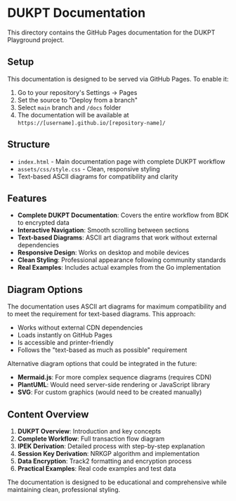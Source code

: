 # DUKPT Documentation

This directory contains the GitHub Pages documentation for the DUKPT Playground project.

## Setup

This documentation is designed to be served via GitHub Pages. To enable it:

1. Go to your repository's Settings → Pages
2. Set the source to "Deploy from a branch"
3. Select `main` branch and `/docs` folder
4. The documentation will be available at `https://[username].github.io/[repository-name]/`

## Structure

- `index.html` - Main documentation page with complete DUKPT workflow
- `assets/css/style.css` - Clean, responsive styling
- Text-based ASCII diagrams for compatibility and clarity

## Features

- **Complete DUKPT Documentation**: Covers the entire workflow from BDK to encrypted data
- **Interactive Navigation**: Smooth scrolling between sections
- **Text-based Diagrams**: ASCII art diagrams that work without external dependencies
- **Responsive Design**: Works on desktop and mobile devices
- **Clean Styling**: Professional appearance following community standards
- **Real Examples**: Includes actual examples from the Go implementation

## Diagram Options

The documentation uses ASCII art diagrams for maximum compatibility and to meet the requirement for text-based diagrams. This approach:

- Works without external CDN dependencies
- Loads instantly on GitHub Pages
- Is accessible and printer-friendly
- Follows the "text-based as much as possible" requirement

Alternative diagram options that could be integrated in the future:
- **Mermaid.js**: For more complex sequence diagrams (requires CDN)
- **PlantUML**: Would need server-side rendering or JavaScript library
- **SVG**: For custom graphics (would need to be created manually)

## Content Overview

1. **DUKPT Overview**: Introduction and key concepts
2. **Complete Workflow**: Full transaction flow diagram
3. **IPEK Derivation**: Detailed process with step-by-step explanation
4. **Session Key Derivation**: NRKGP algorithm and implementation
5. **Data Encryption**: Track2 formatting and encryption process
6. **Practical Examples**: Real code examples and test data

The documentation is designed to be educational and comprehensive while maintaining clean, professional styling.